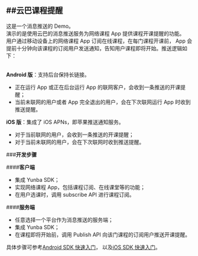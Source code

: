 ##**云巴课程提醒**
---
这是一个消息推送的 Demo。<br>
演示的是使用云巴的消息推送服务为网络课程 App 提供课程开课提醒的功能。<br>
用户通过移动设备上的网络课程 App 订阅在线课程，在每门课程开课前，
App 会提前十分钟向该课程的订阅用户发送通知，告知用户课程即将开始。推送逻辑如下：<br><br>

**Android 版**：支持后台保持长链接。<br>
- 正在运行 App 或正在后台运行 App 的联网客户，会收到一条推送的开课提醒；<br>
- 当前未联网的用户或者 App 完全退出的用户，会在下次联网运行 App 时收到推送提醒。<br>

**iOS 版**：集成了 iOS APNs，即苹果推送通知服务。<br>
- 对于当前联网的用户，会收到一条推送的开课提醒；<br>
- 对于当前未联网的用户，会在下次联网时收到推送提醒。<br>

###**开发步骤**

####**客户端**

- 集成 Yunba SDK；
- 实现网络课程 App，包括课程订阅、在线课堂等的功能；
- 在用户选课时，调用 subscribe API 进行课程订阅。

####**服务端**
- 任意选择一个平台作为消息推送的服务端；
- 集成 Yunba SDK；
- 在课程即将开始前，调用 Publish API 向该门课程的订阅用户推送开课提醒。

具体步骤可参考[Android SDK 快速入门](http://yunba.io/docs2/Android_Quick_Start/ "Android SDK 快速入门")，
以及[iOS SDK 快速入门](http://yunba.io/docs2/iOS_Quick_Start/ "iOS SDK 快速入门")。
